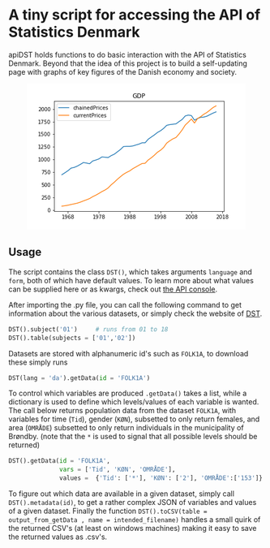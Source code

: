 # A tiny script for accessing the API of Statistics Denmark

apiDST holds functions to do basic interaction with the API of Statistics Denmark. Beyond that the idea of this project is to build a self-updating page with graphs of key figures of the Danish economy and society.  


<p align="center">
<img src="gdp.png" alt="GDP plot">
</p>

## Usage
The script contains the class `DST()`, which takes arguments `language` and `form`, both of which have default values. To learn more about what values can be supplied here or as kwargs, check out [the API console](http://api.statbank.dk/console#subjects).


After importing the .py file, you can call the following command to get information about the various datasets, or simply check the website of [DST](statistikbanken.dk).

```python
DST().subject('01')     # runs from 01 to 18
DST().table(subjects = ['01','02'])
```
Datasets are stored with alphanumeric id's such as `FOLK1A`, to download these simply runs

```python
DST(lang = 'da').getData(id = 'FOLK1A')
```

To control which variables are produced `.getData()` takes a list, while a dictionary is used to define which levels/values of each variable is wanted. The call below returns population data from the dataset `FOLK1A`, with variables for time (`Tid`), gender (`KØN`), subsetted to only return females, and area (`OMRÅDE`) subsetted to only return individuals in the municipality of Brøndby. (note that the `*` is used to signal that all possible levels should be returned)

```python
DST().getData(id = 'FOLK1A',
              vars = ['Tid', 'KØN', 'OMRÅDE'],
              values =  {'Tid': ['*'], 'KØN': ['2'], 'OMRÅDE':['153']} )
```

To figure out which data are available in a given dataset, simply call `DST().metadata(id)`, to get a rather complex JSON of variables and values of a given dataset. Finally the function `DST().toCSV(table = output_from_getData , name = intended_filename)` handles a small quirk of the returned CSV's (at least on windows machines) making it easy to save the returned values as .csv's.
